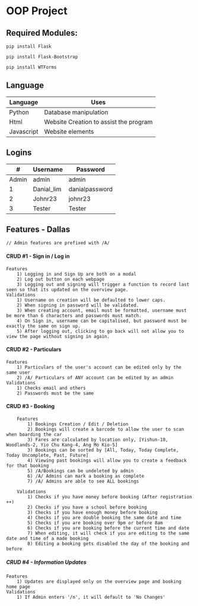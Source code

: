 # OOP Project

## Required Modules: 
``pip install Flask ``

``pip install Flask-Bootstrap``

``pip install WTForms``


## Language
| Language  | Uses  |
|--|--|
| Python  | Database manipulation |
| Html | Website Creation to assist the program|
| Javascript | Website elements |


## Logins
| # | Username  | Password  |
|--|--|--|
| Admin | admin  | admin  |
| 1 | Danial_lim | danialpassword |
| 2 | Johnr23 | johnr23 |
| 3 | Tester | Tester |


##
## Features - Dallas

 `// Admin features are prefixed with /A/`

#### CRUD #1 - Sign in / Log in
	Features
		1) Logging in and Sign Up are both on a modal
		2) Log out button on each webpage
		3) Logging out and signing will trigger a function to record last seen so that its updated on the overview page.
	Validations
		1) Username on creation will be defaulted to lower caps.
		2) When signing in password will be validated.
		3) When creating account, email must be formatted, username must be more than 6 characters and passwords must match.
		4) On Sign in, username can be capitalised, but password must be exactly the same on sign up.
		5) After logging out, clicking to go back will not allow you to view the page without signing in again.

#### CRUD #2 - Particulars
	Features
		1) Particulars of the user's account can be edited only by the same user
		2) /A/ Particulars of ANY account can be edited by an admin
	Validations
		1) Checks email and others
		2) Passwords must be the same

#### CRUD #3 - Booking
		Features
			1) Bookings Creation / Edit / Deletion
			2) Bookings will create a barcode to allow the user to scan when boarding the car
			3) Fares are calculated by location only, [Yishun-10, Woodlands-2, Yio Chu Kang-4, Ang Mo Kio-5]
			3) Bookings can be sorted by [All, Today, Today Complete, Today Uncomplete, Past, Future]
			4) Viewing past bookings will allow you to create a feedback for that booking
			5) /A/Bookings can be undeleted by admin
			6) /A/ Admins can mark a booking as complete
			7) /A/ Admins are able to see ALL bookings

		Validations
			1) Checks if you have money before booking (After registration ++)
			2) Checks if you have a school before booking
			3) Checks if you have enough money before booking
			4) Checks if you are double booking the same date and time
			5) Checks if you are booking over 9pm or before 8am
			6) Checks if you are booking before the current time and date
			7) When editing, it will check if you are editing to the same date and time of a made booking
			8) Editing a booking gets disabled the day of the booking and before

##### CRUD #4 - Information Updates
	Features
		1) Updates are displayed only on the overview page and booking home page
	Validations
		1) If Admin enters '/n', it will default to 'No Changes'
